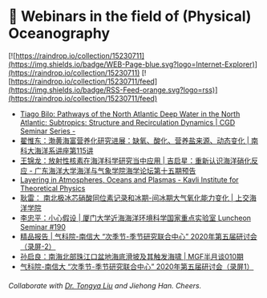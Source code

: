 # 🌊 Webinars in the field of (Physical) Oceanography

[![https://raindrop.io/collection/15230711](https://img.shields.io/badge/WEB-Page-blue.svg?logo=Internet-Explorer)](https://raindrop.io/collection/15230711) [![https://raindrop.io/collection/15230711/feed](https://img.shields.io/badge/RSS-Feed-orange.svg?logo=rss)](https://raindrop.io/collection/15230711/feed)

<!-- BLOG-POST-LIST:START -->
- [Tiago Bilo: Pathways of the North Atlantic Deep Water in the North Atlantic: Subtropics: Structure and Recirculation Dynamics | CGD Seminar Series -](https://www.youtube.com/watch?v=YiOVLVuC3As)
- [翟惟东：渤黄海富营养化研究进展：缺氧、酸化、营养盐来源、动态变化 | 南科大海洋系讲座第115讲](https://mp.weixin.qq.com/s/GjZenUIwfT1lt-bNkExc2w)
- [王锦龙：放射性核素在海洋科学研究当中应用 | 吉启星：重新认识海洋硝化反应 - 广东海洋大学海洋与气象学院海学论坛第十五期预告](https://mp.weixin.qq.com/s/6FPskdlGeFgzcdkaMSjKrA)
- [Layering in Atmospheres, Oceans and Plasmas - Kavli Institute for Theoretical Physics](https://online.kitp.ucsb.edu/online/staircase21/)
- [耿雷： 南北极冰芯硝酸同位素记录和冰期-间冰期大气氧化能力变化 | 上交海洋学院](https://mp.weixin.qq.com/s/J6A7lwRh2lTwK46A67QYWQ)
- [李忠平：小心假设 | 厦门大学近海海洋环境科学国家重点实验室 Luncheon Seminar #190](https://mel.xmu.edu.cn/info/1076/5647.htm)
- [精品报告 | 气科院-南信大 “次季节-季节研究联合中心” 2020年第五届研讨会（录屏-2）](https://mp.weixin.qq.com/s/21cZHWhjTgn3TIk7Wau1nw)
- [孙启良：南海北部珠江口盆地海底滑坡及其触发海啸 | MGF半月谈010期](https://mp.weixin.qq.com/s/XG4VkR3pVd2rMMhx0-luLg)
- [气科院-南信大 “次季节-季节研究联合中心” 2020年第五届研讨会（录屏1）](https://mp.weixin.qq.com/s/QlnZyHVom9WfaSP3Tz_X0A)
<!-- BLOG-POST-LIST:END -->

###### Collaborate with [Dr. Tongya Liu](https://liutongya.github.io/) and Jiehong Han. Cheers.
